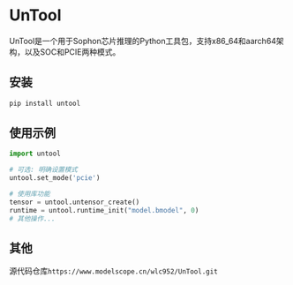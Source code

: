 # UnTool

UnTool是一个用于Sophon芯片推理的Python工具包，支持x86_64和aarch64架构，以及SOC和PCIE两种模式。

## 安装

```bash
pip install untool
```

## 使用示例

```python
import untool

# 可选: 明确设置模式
untool.set_mode('pcie')  

# 使用库功能
tensor = untool.untensor_create()
runtime = untool.runtime_init("model.bmodel", 0)
# 其他操作...
```

## 其他
源代码仓库`https://www.modelscope.cn/wlc952/UnTool.git`